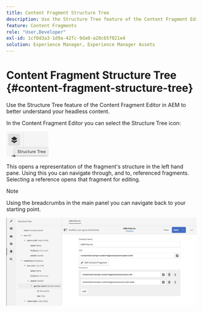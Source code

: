 ```yaml
---
title: Content Fragment Structure Tree
description: Use the Structure Tree feature of the Content Fragment Editor in AEM to better understand your headless content.
feature: Content Fragments
role: "User,Developer"
exl-id: 1cf8d3a3-1d9a-42fc-9da0-a20c65f021e4
solution: Experience Manager, Experience Manager Assets
---
```

# Content Fragment Structure Tree {#content-fragment-structure-tree}

Use the Structure Tree feature of the Content Fragment Editor in AEM to better understand your headless content.

In the Content Fragment Editor you can select the Structure Tree icon:

![Content Fragment Structure Tree](assets/cfm-structuretree-01.png)

This opens a representation of the fragment's structure in the left hand pane. Using this you can navigate through, and to, referenced fragments. Selecting a reference opens that fragment for editing.

>[!NOTE]
>
>Using the breadcrumbs in the main panel you can navigate back to your starting point.

![Content Fragment Structure Tree](assets/cfm-structuretree-02.png)
